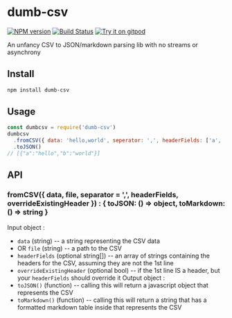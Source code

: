 # dumb-csv
[![NPM version](https://img.shields.io/npm/v/dumb-csv.svg?logo=npm)](http://npmjs.com/package/dumb-csv)
[![Build Status](https://img.shields.io/github/actions/workflow/status/extremeheat/dumb-csv/ci.yml.svg?label=CI&logo=github)](https://github.com/extremeheat/dumb-csv/actions?query=workflow%3A%22CI%22)
[![Try it on gitpod](https://img.shields.io/static/v1.svg?label=try&message=on%20gitpod&color=brightgreen&logo=gitpod)](https://gitpod.io/#https://github.com/extremeheat/dumb-csv)

An unfancy CSV to JSON/markdown parsing lib with no streams or asynchrony

## Install

```sh
npm install dumb-csv
```

## Usage

```js
const dumbcsv = require('dumb-csv')
dumbcsv
  .fromCSV({ data: 'hello,world', seperator: ',', headerFields: ['a', 'b'] })
  .toJSON()
// [{"a":"hello","b":"world"}]
```

## API

### fromCSV({ data, file, separator = ',', headerFields, overrideExistingHeader }) : { toJSON: () => object, toMarkdown: () => string }
Input object :
* `data` (string) -- a string representing the CSV data
* OR `file` (string) -- a path to the CSV
* `headerFields` (optional string[]) -- an array of strings containing the headers for the CSV, assuming they are not the 1st line
* `overrideExistingHeader` (optional bool) -- if the 1st line IS a header, but your `headerFields` should override it
Output object :
* `toJSON()` (function) -- calling this will return a javascript object that represents the CSV
* `toMarkdown()` (function) -- calling this will return a string that has a formatted markdown table inside that represents the CSV